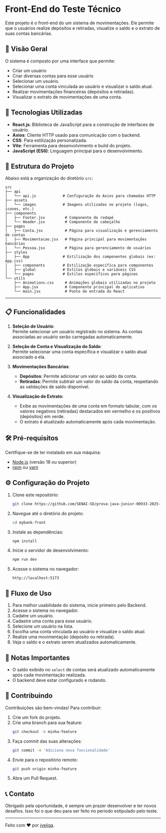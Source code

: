 
# Front-End do Teste Técnico

Este projeto é o front-end do um sistema de movimentações. Ele permite que o usuários realize depósitos e retiradas, visualize o saldo e o extrato de suas contas bancárias.

## 📸 Visão Geral

O sistema é composto por uma interface que permite:
- Criar um usuário
- Criar diversas contas para esse usuário
- Selecionar um usuário.
- Selecionar uma conta vinculada ao usuário e visualizar o saldo atual.
- Realizar movimentações financeiras (depósitos e retiradas).
- Visualizar o extrato de movimentações de uma conta.

## 🚀 Tecnologias Utilizadas

- **React.js**: Biblioteca de JavaScript para a construção de interfaces de usuário.
- **Axios**: Cliente HTTP usado para comunicação com o backend.
- **CSS**: Para estilização personalizada.
- **Vite**: Ferramenta para desenvolvimento e build do projeto.
- **JavaScript (ES6)**: Linguagem principal para o desenvolvimento.
  
## 📂 Estrutura do Projeto

Abaixo está a organização do diretório `src`:

```
src
├── api
│   └── api.js            # Configuração do Axios para chamadas HTTP
├── assets
│   └── images            # Imagens utilizadas no projeto (logos, ícones, etc.)
├── components
│   ├── Footer.jsx         # Componente de rodapé
│   └── Header.jsx         # Componente de cabeçalho
├── pages
│   ├── Conta.jsx          # Página para visualização e gerenciamento de contas
│   ├── Movimentacao.jsx   # Página principal para movimentações bancárias
│   └── Pessoa.jsx         # Página para gerenciamento de usuários
├── styles
│   ├── App               # Estilização dos componentes globais (ex: App.css)
│   ├── components        # Estilização específica para componentes
│   ├── global            # Estilos globais e variáveis CSS
│   └── pages             # Estilos específicos para páginas
└── utils
    ├── Animations.css     # Animações globais utilizadas no projeto
    ├── App.jsx            # Componente principal do aplicativo
    └── main.jsx           # Ponto de entrada do React
```

---


## 📋 Funcionalidades

1. **Seleção de Usuário**:  
   Permite selecionar um usuário registrado no sistema. As contas associadas ao usuário serão carregadas automaticamente.

2. **Seleção de Conta e Visualização do Saldo**:  
   Permite selecionar uma conta específica e visualizar o saldo atual associado a ela.

3. **Movimentações Bancárias**:
   - **Depósitos**: Permite adicionar um valor ao saldo da conta.
   - **Retiradas**: Permite subtrair um valor do saldo da conta, respeitando as validações de saldo disponível.

4. **Visualização de Extrato**:
   - Exibe as movimentações de uma conta em formato tabular, com os valores negativos (retiradas) destacados em vermelho e os positivos (depósitos) em verde.
   - O extrato é atualizado automaticamente após cada movimentação.

## 🛠️ Pré-requisitos

Certifique-se de ter instalado em sua máquina:
- [Node.js](https://nodejs.org/) (versão 18 ou superior)
- [npm](https://www.npmjs.com/) ou [yarn](https://yarnpkg.com/)

## ⚙️ Configuração do Projeto

1. Clone este repositório:
   ```bash
   git clone https://github.com/SENAI-SD/prova-java-junior-00933-2025-364.850.238-79.git
   ```

2. Navegue até o diretório do projeto:
   ```bash
   cd mybank-front
   ```

3. Instale as dependências:
   ```bash
   npm install
   ```

4. Inicie o servidor de desenvolvimento:
   ```bash
   npm run dev
   ```

6. Acesse o sistema no navegador:
   ```
   http://localhost:5173
   ```

## 🔄 Fluxo de Uso

1. Para melhor usabilidade do sistema, inicie primeiro pelo Backend.
2. Acesse o sistema no navegador.
3. Cadatre um usuário.
4. Cadastre uma conta para esse usuário.
5. Selecione um usuário na lista.
6. Escolha uma conta vinculada ao usuário e visualize o saldo atual.
7. Realize uma movimentação (depósito ou retirada).
8. Veja o saldo e o extrato serem atualizados automaticamente.

## 📌 Notas Importantes

- O saldo exibido no `select` de contas será atualizado automaticamente após cada movimentação realizada.
- O backend deve estar configurado e rodando.

## 🤝 Contribuindo

Contribuições são bem-vindas! Para contribuir:
1. Crie um fork do projeto.
2. Crie uma branch para sua feature:
   ```bash
   git checkout -b minha-feature
   ```
3. Faça commit das suas alterações:
   ```bash
   git commit -m 'Adiciona nova funcionalidade'
   ```
4. Envie para o repositório remoto:
   ```bash
   git push origin minha-feature
   ```
5. Abra um Pull Request.



## 📞 Contato

Obrigado pela oportunidade, é sempre um prazer desenvolver e ter novos desafios. Isso foi o que deu para ser feito no periodo estipulado pelo teste.

---

Feito com ❤️ por [jveiiga](https://github.com/jveiiga).
